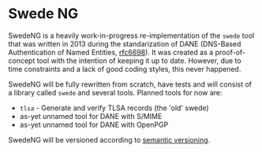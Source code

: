 Swede NG
========

SwedeNG is a heavily work-in-progress re-implementation of the `swede` tool that
was written in 2013 during the standarization of DANE (DNS-Based Authentication
of Named Entities, [rfc6698](https://tools.ietf.org/html/rfc6698)). It was
created as a proof-of-concept tool with the intention of keeping it up to date.
However, due to time constraints and a lack of good coding styles, this never
happened.

SwedeNG will be fully rewritten from scratch, have tests and will consist of a
library called `swede` and several tools. Planned tools for now are:

 * `tlsa` - Generate and verify TLSA records (the 'old' swede)
 * as-yet unnamed tool for DANE with S/MIME
 * as-yet unnamed tool for DANE with OpenPGP

SwedeNG will be versioned according to [semantic versioning](http://semver.org).
